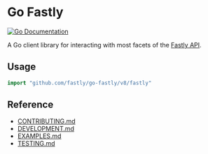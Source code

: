 # Go Fastly

[![Go Documentation](http://img.shields.io/badge/go-documentation-blue.svg?style=flat-square)][latest]

[latest]: https://pkg.go.dev/github.com/fastly/go-fastly/v8/fastly

A Go client library for interacting with most facets of the [Fastly API](https://docs.fastly.com/api).

## Usage

```go
import "github.com/fastly/go-fastly/v8/fastly"
```

## Reference

- [CONTRIBUTING.md](./CONTRIBUTING.md)
- [DEVELOPMENT.md](./DEVELOPMENT.md)
- [EXAMPLES.md](./EXAMPLES.md)
- [TESTING.md](./TESTING.md)
